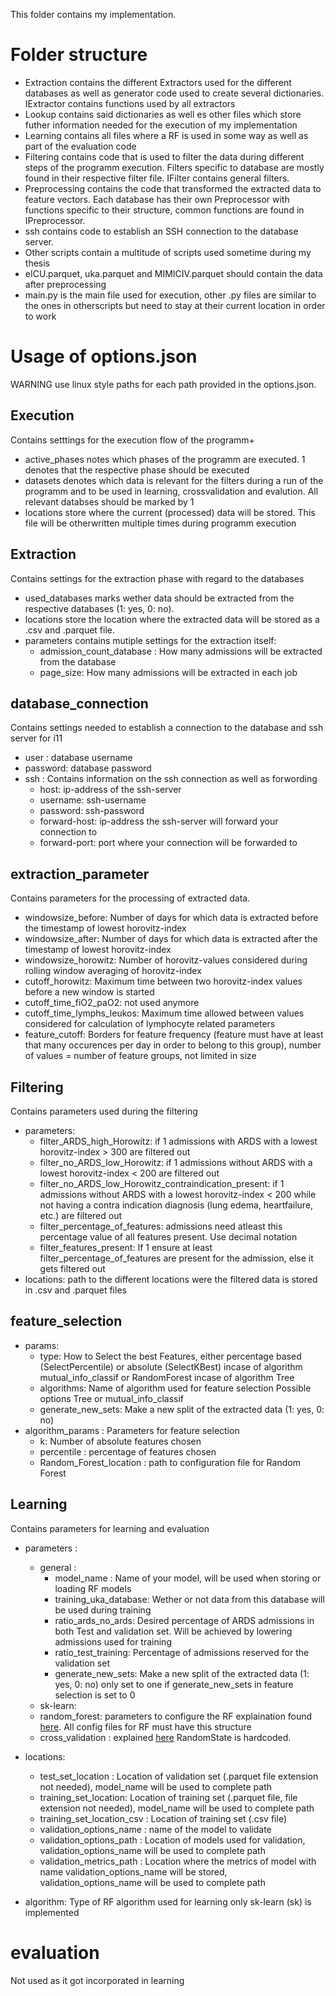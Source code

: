 This folder contains my implementation.

# Folder structure

* Extraction contains the different Extractors used for the different databases as well as generator code used to create several dictionaries. IExtractor contains functions used by all extractors
* Lookup contains said dictionaries as well es other files which store futher information needed for the execution of my implementation
* Learning contains all files where a RF is used in some way as well as part of the evaluation code
* Filtering contains code that is used to filter the data during different steps of the programm execution. Filters specific to database are mostly found in their respective filter file. IFilter contains general filters.
* Preprocessing contains the code that transformed the extracted data to feature vectors. Each database has their own Preprocessor with functions specific to their structure, common functions are found in IPreprocessor.
* ssh contains code to establish an SSH connection to the database server.
* Other scripts contain a multitude of scripts used sometime during my thesis
* eICU.parquet, uka.parquet and MIMICIV.parquet should contain the data after preprocessing
* main.py is the main file used for execution, other .py files are similar to the ones in otherscripts but need to stay at their current location in order to work

# Usage of options.json
WARNING use linux style paths for each path provided in the options.json.

## Execution
Contains setttings for the execution flow of the programm+

* active_phases notes which phases of the programm are executed. 1 denotes that the respective phase should be executed
* datasets denotes which data is relevant for the filters during a run of the programm and to be used in learning, crossvalidation and evalution. All relevant databses should be marked by 1
* locations store where the current (processed) data will be stored. This file will be otherwritten multiple times during programm execution

## Extraction
Contains settings for the extraction phase with regard to the databases

* used_databases marks wether data should be extracted from the respective databases (1: yes, 0: no).
* locations store the location where the extracted data will be stored as a .csv and .parquet file.
* parameters contains mutiple settings for the extraction itself:
    * admission_count_database : How many admissions will be extracted from the database
    * page_size: How many admissions will be extracted in each job

## database_connection
Contains settings needed to establish a connection to the database and ssh server for i11

* user : database username
* password: database password
* ssh : Contains information on the ssh connection as well as forwording
    * host: ip-address of the ssh-server
    * username: ssh-username
    * password: ssh-password
    * forward-host: ip-address the ssh-server will forward your connection to
    * forward-port: port where your connection will be forwarded to

## extraction_parameter
Contains parameters for the processing of extracted data.

* windowsize_before: Number of days for which data is extracted before the timestamp of lowest horovitz-index
* windowsize_after: Number of days for which data is extracted after the timestamp of lowest horovitz-index
* windowsize_horowitz: Number of horovitz-values considered during rolling window averaging of horovitz-index
* cutoff_horowitz: Maximum time between two horovitz-index values before a new window is started
* cutoff_time_fiO2_paO2: not used anymore
* cutoff_time_lymphs_leukos: Maximum time allowed between values considered for calculation of lymphocyte related parameters
* feature_cutoff: Borders for feature frequency (feature must have at least that many occurences per day in order to belong to this group), number of values = number of feature groups, not limited in size

## Filtering
Contains parameters used during the filtering

* parameters: 
    * filter_ARDS_high_Horowitz: if 1 admissions with ARDS with a lowest horovitz-index > 300 are filtered out
    * filter_no_ARDS_low_Horowitz: if 1 admissions without ARDS with a lowest horovitz-index < 200 are filtered out
    * filter_no_ARDS_low_Horowitz_contraindication_present: if 1 admissions without ARDS with a lowest horovitz-index < 200 while not having a contra indication diagnosis (lung edema, heartfailure, etc.) are filtered out
    * filter_percentage_of_features: admissions need atleast this percentage value of all features present. Use decimal notation
    * filter_features_present: If 1 ensure at least filter_percentage_of_features are present for the admission, else it gets filtered out
* locations: path to the different locations were the filtered data is stored in .csv and .parquet files

## feature_selection
* params:
    * type: How to Select the best Features, either percentage based (SelectPercentile) or absolute (SelectKBest) incase of algorithm mutual_info_classif or RandomForest incase of algorithm Tree
    * algorithms: Name of algorithm used for feature selection Possible options Tree or mutual_info_classif
    * generate_new_sets: Make a new split of the extracted data (1: yes, 0: no)
* algorithm_params : Parameters for feature selection
    * k: Number of absolute features chosen
    * percentile : percentage of features chosen
    * Random_Forest_location : path to configuration file for Random Forest

## Learning
Contains parameters for learning and evaluation

* parameters :
    * general : 
        * model_name : Name of your model, will be used when storing or loading RF models
        * training_uka_database: Wether or not data from this database will be used during training
        * ratio_ards_no_ards: Desired percentage of ARDS admissions in both Test and validation set. Will be achieved by lowering admissions used for training
        * ratio_test_training: Percentage of admissions reserved for the validation set
        * generate_new_sets: Make a new split of the extracted data (1: yes, 0: no) only set to one if generate_new_sets in feature selection is set to 0
    * sk-learn: 
    * random_forest: parameters to configure the RF explaination found [here](https://scikit-learn.org/stable/modules/generated/sklearn.ensemble.RandomForestClassifier.html). All config files for RF must have this structure
    * cross_validation : explained [here](https://scikit-learn.org/stable/modules/generated/sklearn.model_selection.StratifiedKFold.html#sklearn.model_selection.StratifiedKFold) RandomState is hardcoded.

* locations:
    * test_set_location : Location of validation set (.parquet file extension not needed), model_name will be used to complete path
    * training_set_location: Location of training set (.parquet file, file extension not needed), model_name will be used to complete path
    * training_set_location_csv : Location of training set (.csv file)
    * validation_options_name : name of the model to validate
    * validation_options_path : Location of models used for validation, validation_options_name will be used to complete path
    * validation_metrics_path : Location where the metrics of model with name validation_options_name will be stored,  validation_options_name will be used to complete path
* algorithm: Type of RF algorithm used for learning only sk-learn (sk) is implemented 

# evaluation

Not used as it got incorporated in learning

#